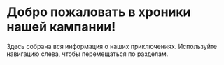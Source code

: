 # Добро пожаловать в хроники нашей кампании!

Здесь собрана вся информация о наших приключениях. Используйте навигацию слева, чтобы перемещаться по разделам.

